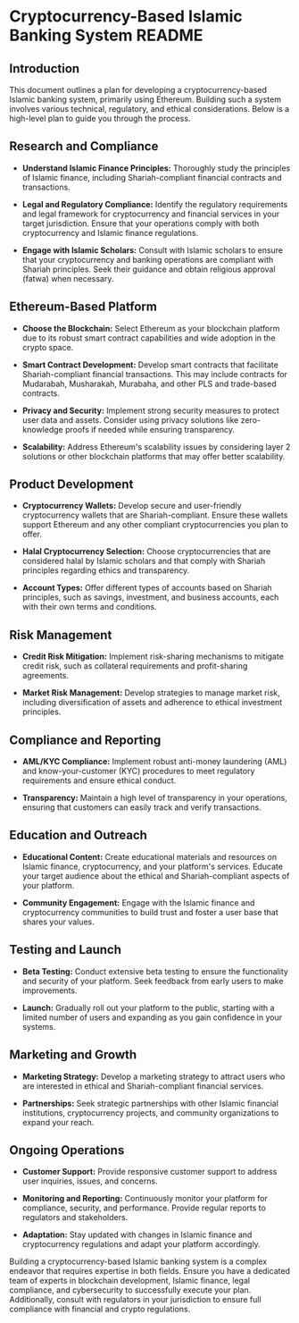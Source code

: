 # Cryptocurrency-Based Islamic Banking System README

## Introduction

This document outlines a plan for developing a cryptocurrency-based Islamic banking system, primarily using Ethereum. Building such a system involves various technical, regulatory, and ethical considerations. Below is a high-level plan to guide you through the process.

## Research and Compliance

- **Understand Islamic Finance Principles:** Thoroughly study the principles of Islamic finance, including Shariah-compliant financial contracts and transactions.

- **Legal and Regulatory Compliance:** Identify the regulatory requirements and legal framework for cryptocurrency and financial services in your target jurisdiction. Ensure that your operations comply with both cryptocurrency and Islamic finance regulations.

- **Engage with Islamic Scholars:** Consult with Islamic scholars to ensure that your cryptocurrency and banking operations are compliant with Shariah principles. Seek their guidance and obtain religious approval (fatwa) when necessary.

## Ethereum-Based Platform

- **Choose the Blockchain:** Select Ethereum as your blockchain platform due to its robust smart contract capabilities and wide adoption in the crypto space.

- **Smart Contract Development:** Develop smart contracts that facilitate Shariah-compliant financial transactions. This may include contracts for Mudarabah, Musharakah, Murabaha, and other PLS and trade-based contracts.

- **Privacy and Security:** Implement strong security measures to protect user data and assets. Consider using privacy solutions like zero-knowledge proofs if needed while ensuring transparency.

- **Scalability:** Address Ethereum's scalability issues by considering layer 2 solutions or other blockchain platforms that may offer better scalability.

## Product Development

- **Cryptocurrency Wallets:** Develop secure and user-friendly cryptocurrency wallets that are Shariah-compliant. Ensure these wallets support Ethereum and any other compliant cryptocurrencies you plan to offer.

- **Halal Cryptocurrency Selection:** Choose cryptocurrencies that are considered halal by Islamic scholars and that comply with Shariah principles regarding ethics and transparency.

- **Account Types:** Offer different types of accounts based on Shariah principles, such as savings, investment, and business accounts, each with their own terms and conditions.

## Risk Management

- **Credit Risk Mitigation:** Implement risk-sharing mechanisms to mitigate credit risk, such as collateral requirements and profit-sharing agreements.

- **Market Risk Management:** Develop strategies to manage market risk, including diversification of assets and adherence to ethical investment principles.

## Compliance and Reporting

- **AML/KYC Compliance:** Implement robust anti-money laundering (AML) and know-your-customer (KYC) procedures to meet regulatory requirements and ensure ethical conduct.

- **Transparency:** Maintain a high level of transparency in your operations, ensuring that customers can easily track and verify transactions.

## Education and Outreach

- **Educational Content:** Create educational materials and resources on Islamic finance, cryptocurrency, and your platform's services. Educate your target audience about the ethical and Shariah-compliant aspects of your platform.

- **Community Engagement:** Engage with the Islamic finance and cryptocurrency communities to build trust and foster a user base that shares your values.

## Testing and Launch

- **Beta Testing:** Conduct extensive beta testing to ensure the functionality and security of your platform. Seek feedback from early users to make improvements.

- **Launch:** Gradually roll out your platform to the public, starting with a limited number of users and expanding as you gain confidence in your systems.

## Marketing and Growth

- **Marketing Strategy:** Develop a marketing strategy to attract users who are interested in ethical and Shariah-compliant financial services.

- **Partnerships:** Seek strategic partnerships with other Islamic financial institutions, cryptocurrency projects, and community organizations to expand your reach.

## Ongoing Operations

- **Customer Support:** Provide responsive customer support to address user inquiries, issues, and concerns.

- **Monitoring and Reporting:** Continuously monitor your platform for compliance, security, and performance. Provide regular reports to regulators and stakeholders.

- **Adaptation:** Stay updated with changes in Islamic finance and cryptocurrency regulations and adapt your platform accordingly.

Building a cryptocurrency-based Islamic banking system is a complex endeavor that requires expertise in both fields. Ensure you have a dedicated team of experts in blockchain development, Islamic finance, legal compliance, and cybersecurity to successfully execute your plan. Additionally, consult with regulators in your jurisdiction to ensure full compliance with financial and crypto regulations.
